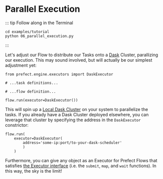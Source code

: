 # Parallel Execution

::: tip Follow along in the Terminal

```
cd examples/tutorial
python 06_parallel_execution.py
```

:::

Let's adjust our Flow to distribute our Tasks onto a [Dask](https://dask.org/) Cluster, parallizing our execution. This may sound involved, but will actually be our simplest adjustment yet:

```python{1,7}
from prefect.engine.executors import DaskExecutor

# ...task definitions...

# ...flow definition...

flow.run(executor=DaskExecutor())
```

This will spin up a [Local Dask Cluster](http://distributed.dask.org/en/latest/local-cluster.html) on your system to parallelize the tasks. If you already have a Dask Cluster deployed elsewhere, you can leverage that cluster by specifying the address in the `DaskExecutor` constrictor:

```python{3}
flow.run(
    executor=DaskExecutor(
        address='some-ip:port/to-your-dask-scheduler'
        )
    )
```

Furthermore, you can give any object as an Executor for Prefect Flows that satisfies [the Executor interface](https://github.com/PrefectHQ/prefect/blob/master/src/prefect/engine/executors/base.py) (i.e. the `submit`, `map`, and `wait` functions). In this way, the sky is the limit!

